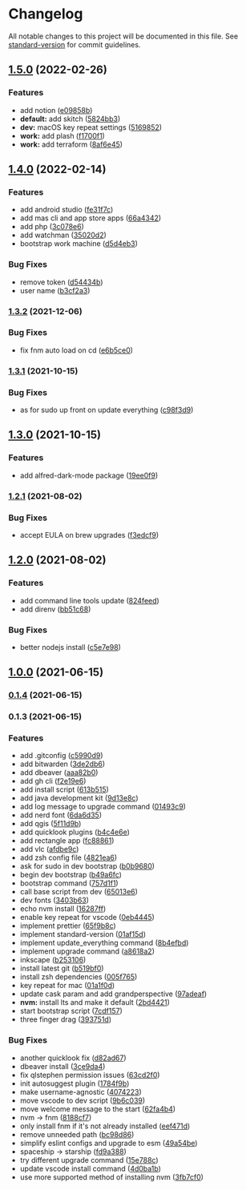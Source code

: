# Changelog

All notable changes to this project will be documented in this file. See [standard-version](https://github.com/conventional-changelog/standard-version) for commit guidelines.

## [1.5.0](https://github.com/stdavis/dotfiles/compare/v1.4.0...v1.5.0) (2022-02-26)


### Features

* add notion ([e09858b](https://github.com/stdavis/dotfiles/commit/e09858bc5439b487026e7f2ed3b0aa9fdca7c33b))
* **default:** add skitch ([5824bb3](https://github.com/stdavis/dotfiles/commit/5824bb3326fe6ac1c5055a2d5c607347f9924d06))
* **dev:** macOS key repeat settings ([5169852](https://github.com/stdavis/dotfiles/commit/51698529654ec78dca404d6a27e02e09a4fa8052))
* **work:** add plash ([f1700f1](https://github.com/stdavis/dotfiles/commit/f1700f13e97a3bcd6d18899ae238807cb4936527))
* **work:** add terraform ([8af6e45](https://github.com/stdavis/dotfiles/commit/8af6e4516f065f4a9873297a989d82961b62eb91))

## [1.4.0](https://github.com/stdavis/dotfiles/compare/v1.3.2...v1.4.0) (2022-02-14)


### Features

* add android studio ([fe31f7c](https://github.com/stdavis/dotfiles/commit/fe31f7ce779092c9fcaf9f0342d693dfb280c7d5))
* add mas cli and app store apps ([66a4342](https://github.com/stdavis/dotfiles/commit/66a43421433f3b23183f7e48f6b12b764c65f43a))
* add php ([3c078e6](https://github.com/stdavis/dotfiles/commit/3c078e6b523ec8b0893ff63e434a3a3ba93b2268))
* add watchman ([35020d2](https://github.com/stdavis/dotfiles/commit/35020d2823664aae48cabf42bd10501088d5da72))
* bootstrap work machine ([d5d4eb3](https://github.com/stdavis/dotfiles/commit/d5d4eb309816462c65e9bb64f7f9a22007eebafb))


### Bug Fixes

* remove token ([d54434b](https://github.com/stdavis/dotfiles/commit/d54434b89b14652a2b6cbed87743b90cce84da60))
* user name ([b3cf2a3](https://github.com/stdavis/dotfiles/commit/b3cf2a3b862e9af6d7c2b468c954302873e9eaed))

### [1.3.2](https://github.com/stdavis/dotfiles/compare/v1.3.1...v1.3.2) (2021-12-06)


### Bug Fixes

* fix fnm auto load on cd ([e6b5ce0](https://github.com/stdavis/dotfiles/commit/e6b5ce05b8c77efc8349911ae265aeefb5621adc))

### [1.3.1](https://github.com/stdavis/dotfiles/compare/v1.3.0...v1.3.1) (2021-10-15)


### Bug Fixes

* as for sudo up front on update everything ([c98f3d9](https://github.com/stdavis/dotfiles/commit/c98f3d9019022e634fe50f46775db115dbbd87bd))

## [1.3.0](https://github.com/stdavis/dotfiles/compare/v1.2.1...v1.3.0) (2021-10-15)


### Features

* add alfred-dark-mode package ([19ee0f9](https://github.com/stdavis/dotfiles/commit/19ee0f9ecab644854cc9e9dd7f1d673915d3aa2b))

### [1.2.1](https://github.com/stdavis/dotfiles/compare/v1.2.0...v1.2.1) (2021-08-02)


### Bug Fixes

* accept EULA on brew upgrades ([f3edcf9](https://github.com/stdavis/dotfiles/commit/f3edcf9126fba83de52624e1bdbe255bae41acd6))

## [1.2.0](https://github.com/stdavis/dotfiles/compare/v1.1.0...v1.2.0) (2021-08-02)


### Features

* add command line tools update ([824feed](https://github.com/stdavis/dotfiles/commit/824feed8e41b93a17e26f7ed13f2253dce8004bb))
* add direnv ([bb51c68](https://github.com/stdavis/dotfiles/commit/bb51c687b0e6df5ea3172e47b18f2ee8e921b5cd))


### Bug Fixes

* better nodejs install ([c5e7e98](https://github.com/stdavis/dotfiles/commit/c5e7e983ffb2771fb79f80195e1f5cf2b2c0ffef))

## [1.0.0](https://github.com/stdavis/dotfiles/compare/v0.1.4...v1.0.0) (2021-06-15)

### [0.1.4](https://github.com/stdavis/dotfiles/compare/v0.1.3...v0.1.4) (2021-06-15)

### 0.1.3 (2021-06-15)


### Features

* add .gitconfig ([c5990d9](https://github.com/stdavis/dotfiles/commit/c5990d90f51fc87c837ad0c01cf4122e90913a03))
* add bitwarden ([3de2db6](https://github.com/stdavis/dotfiles/commit/3de2db68390959fac6d7a41f03c41153edc0b2fa))
* add dbeaver ([aaa82b0](https://github.com/stdavis/dotfiles/commit/aaa82b0809e7e4674b783f1be5d4c14ae3c29f0c))
* add gh cli ([f2e19e6](https://github.com/stdavis/dotfiles/commit/f2e19e63d07812a6832db4f47efe7ca064cb345f))
* add install script ([613b515](https://github.com/stdavis/dotfiles/commit/613b5155248a6909e92fd8c7af8edc62039485d7))
* add java development kit ([9d13e8c](https://github.com/stdavis/dotfiles/commit/9d13e8ca51f1db075f22b5eeecf093465c6d59cc))
* add log message to upgrade command ([01493c9](https://github.com/stdavis/dotfiles/commit/01493c97f26e48fc0c897b9e53fd35ad9a6801fb))
* add nerd font ([6da6d35](https://github.com/stdavis/dotfiles/commit/6da6d35a78259907db453f55a197f9ce9fe2278c))
* add qgis ([5f11d9b](https://github.com/stdavis/dotfiles/commit/5f11d9bcd08008bfe19c72b1bd3e573ce2163833))
* add quicklook plugins ([b4c4e6e](https://github.com/stdavis/dotfiles/commit/b4c4e6ebc259f5e1419dbc0d1d1e777ba37034ec))
* add rectangle app ([fc88861](https://github.com/stdavis/dotfiles/commit/fc88861c2a1d1421af2033b6d0f30b6f6dbdbca7))
* add vlc ([afdbe9c](https://github.com/stdavis/dotfiles/commit/afdbe9cf016de076b16a2911a8a0b1cedba92f6a))
* add zsh config file ([4821ea6](https://github.com/stdavis/dotfiles/commit/4821ea6b4181843aedf9e002ee5855b8859a4cfa))
* ask for sudo in dev bootstrap ([b0b9680](https://github.com/stdavis/dotfiles/commit/b0b96803c88569977314d3fbfdf031f2720a112e))
* begin dev bootstrap ([b49a6fc](https://github.com/stdavis/dotfiles/commit/b49a6fc7d11a0e166c892546d32b38bef7de80ac))
* bootstrap command ([757d1f1](https://github.com/stdavis/dotfiles/commit/757d1f108341a3b07c65ea0552027d30f0eb0f55))
* call base script from dev ([65013e6](https://github.com/stdavis/dotfiles/commit/65013e695949649cee4ca311ea7750f5afb99fdd))
* dev fonts ([3403b63](https://github.com/stdavis/dotfiles/commit/3403b638920b14f0e9b7907b9316d977e6d136a4))
* echo nvm install ([16287ff](https://github.com/stdavis/dotfiles/commit/16287ff5ce272a6d32ba613f3996caebbf25d5db))
* enable key repeat for vscode ([0eb4445](https://github.com/stdavis/dotfiles/commit/0eb44452591dc701d4808f08c363fd56182c15bb))
* implement prettier ([65f9b8c](https://github.com/stdavis/dotfiles/commit/65f9b8c568f158952f9442b0484401af256af244))
* implement standard-version ([01af15d](https://github.com/stdavis/dotfiles/commit/01af15d0d165a85d9f258b16315444bd9e40d367))
* implement update_everything command ([8b4efbd](https://github.com/stdavis/dotfiles/commit/8b4efbdf3854fb908a85e1c92ef04141547b3538))
* implement upgrade command ([a8618a2](https://github.com/stdavis/dotfiles/commit/a8618a21e893684926a67bd6b6183726529fcadb))
* inkscape ([b253106](https://github.com/stdavis/dotfiles/commit/b25310676705590366f108e2de6814c86abf2311))
* install latest git ([b519bf0](https://github.com/stdavis/dotfiles/commit/b519bf0ef250e3161945a5be94645851f6a93d71))
* install zsh dependencies ([005f765](https://github.com/stdavis/dotfiles/commit/005f765da737607926b73589266f4783232c8dcd))
* key repeat for mac ([01a1f0d](https://github.com/stdavis/dotfiles/commit/01a1f0d7b68e52aedc6375a96a02fae8dd5b427f))
* update cask param and add grandperspective ([97adeaf](https://github.com/stdavis/dotfiles/commit/97adeaf4f04fc33b2ecc2fe2f064423a899da841))
* **nvm:** install lts and make it default ([2bd4421](https://github.com/stdavis/dotfiles/commit/2bd4421dc38a48dee5d3665f151d8a58759b5574))
* start bootstrap script ([7cdf157](https://github.com/stdavis/dotfiles/commit/7cdf1572e9d466855dc1746b7b00a006bb1db839))
* three finger drag ([393751d](https://github.com/stdavis/dotfiles/commit/393751d9b1a27cf55f934448c473ce2bcd7a25e9))


### Bug Fixes

* another quicklook fix ([d82ad67](https://github.com/stdavis/dotfiles/commit/d82ad674a5b457186e5489bd837a771793e29661))
* dbeaver install ([3ce9da4](https://github.com/stdavis/dotfiles/commit/3ce9da4e1e3ddf6036df4d30fe6ed9e1a2c15219))
* fix qlstephen permission issues ([63cd2f0](https://github.com/stdavis/dotfiles/commit/63cd2f00dd99d3e979d09bfe5ceb2d1becad192c))
* init autosuggest plugin ([1784f9b](https://github.com/stdavis/dotfiles/commit/1784f9b009b24e0f76452d3800db2e8ce5030b0d))
* make username-agnostic ([4074223](https://github.com/stdavis/dotfiles/commit/4074223abd6942f389ce017ba11e2ee0f33a92be))
* move vscode to dev script ([9b6c039](https://github.com/stdavis/dotfiles/commit/9b6c039118f64ca06994f0e4c77c1492fca6901f))
* move welcome message to the start ([62fa4b4](https://github.com/stdavis/dotfiles/commit/62fa4b491fc75c7fa01b4e11951f5f82f4516385))
* nvm -> fnm ([8188cf7](https://github.com/stdavis/dotfiles/commit/8188cf737bab2909333de6629ce4d22535c18a74))
* only install fnm if it's not already installed ([eef471d](https://github.com/stdavis/dotfiles/commit/eef471d9b99c648c9120df80e2d05b561a2ac58d))
* remove unneeded path ([bc98d86](https://github.com/stdavis/dotfiles/commit/bc98d8640a1c668aa968e162f0e8499444ec1902))
* simplify eslint configs and upgrade to esm ([49a54be](https://github.com/stdavis/dotfiles/commit/49a54bec8e4ccf56acbb895db835d5bf8a65fcd9))
* spaceship -> starship ([fd9a388](https://github.com/stdavis/dotfiles/commit/fd9a38836561abec17a6c7fa0146dec0c5fdb544))
* try different upgrade command ([15e788c](https://github.com/stdavis/dotfiles/commit/15e788cc0408e368a3713775f848b7f86c5f2426))
* update vscode install command ([4d0ba1b](https://github.com/stdavis/dotfiles/commit/4d0ba1ba5e60308ed3749d2f72346f5230384350))
* use more supported method of installing nvm ([3fb7cf0](https://github.com/stdavis/dotfiles/commit/3fb7cf02dc972f5415c22d363629221b9ec2aaea))
